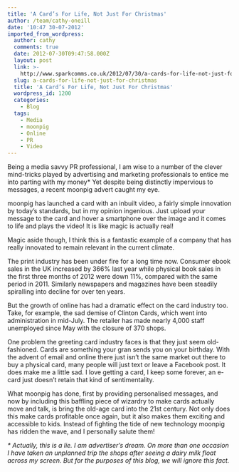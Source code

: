 ```yaml
---
title: 'A Card’s For Life, Not Just For Christmas'
author: /team/cathy-oneill
date: '10:47 30-07-2012'
imported_from_wordpress:
  author: cathy
  comments: true
  date: 2012-07-30T09:47:58.000Z
  layout: post
  link: >-
    http://www.sparkcomms.co.uk/2012/07/30/a-cards-for-life-not-just-for-christmas/
  slug: a-cards-for-life-not-just-for-christmas
  title: 'A Card’s For Life, Not Just For Christmas'
  wordpress_id: 1200
  categories:
    - Blog
  tags:
    - Media
    - moonpig
    - Online
    - PR
    - Video
---
```


Being a media savvy PR professional, I am wise to a number of the clever mind-tricks played by advertising and marketing professionals to entice me into parting with my money* Yet despite being distinctly impervious to messages, a recent moonpig advert caught my eye.

moonpig has launched a card with an inbuilt video, a fairly simple innovation by today’s standards, but in my opinion ingenious. Just upload your message to the card and hover a smartphone over the image and it comes to life and plays the video! It is like magic is actually real!

Magic aside though, I think this is a fantastic example of a company that has really innovated to remain relevant in the current climate.

The print industry has been under fire for a long time now. Consumer ebook sales in the UK increased by 366% last year while physical book sales in the first three months of 2012 were down 11%, compared with the same period in 2011. Similarly newspapers and magazines have been steadily spiralling into decline for over ten years.

But the growth of online has had a dramatic effect on the card industry too. Take, for example, the sad demise of Clinton Cards, which went into administration in mid-July. The retailer has made nearly 4,000 staff unemployed since May with the closure of 370 shops.

One problem the greeting card industry faces is that they just seem old-fashioned. Cards are something your gran sends you on your birthday. With the advent of email and online there just isn’t the same market out there to buy a physical card, many people will just text or leave a Facebook post. It does make me a little sad. I love getting a card, I keep some forever, an e-card just doesn’t retain that kind of sentimentality.

What moonpig has done, first by providing personalised messages, and now by including this baffling piece of wizardry to make cards actually move and talk, is bring the old-age card into the 21st century. Not only does this make cards profitable once again, but it also makes them exciting and accessible to kids. Instead of fighting the tide of new technology moonpig has ridden the wave, and I personally salute them!



_* Actually, this is a lie. I am advertiser’s dream. On more than one occasion I have taken an unplanned trip the shops after seeing a dairy milk float across my screen. But for the purposes of this blog, we will ignore this fact._
